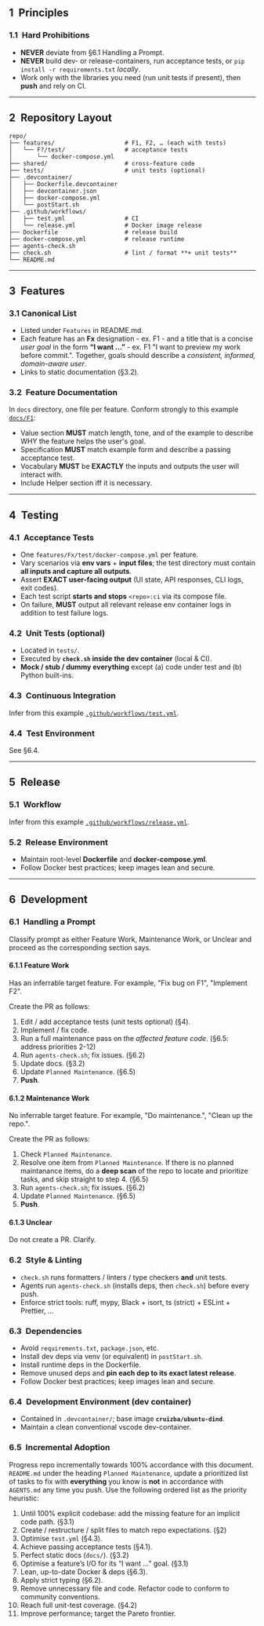 ## 1 Principles

### 1.1 Hard Prohibitions
- **NEVER** deviate from §6.1 Handling a Prompt.
- **NEVER** build dev- or release-containers, run acceptance tests, or `pip install -r requirements.txt` *locally*.  
- Work only with the libraries you need (run unit tests if present), then **push** and rely on CI.

---

## 2 Repository Layout
```text
repo/
├── features/                    # F1, F2, … (each with tests)
│   └── F?/test/                 # acceptance tests
│       └── docker-compose.yml
├── shared/                      # cross-feature code
├── tests/                       # unit tests (optional)
├── .devcontainer/
│   ├── Dockerfile.devcontainer
│   ├── devcontainer.json
│   ├── docker-compose.yml
│   └── postStart.sh
├── .github/workflows/
│   ├── test.yml                 # CI
│   └── release.yml              # Docker image release
├── Dockerfile                   # release build
├── docker-compose.yml           # release runtime
├── agents-check.sh
├── check.sh                     # lint / format **+ unit tests**
└── README.md
````

---

## 3 Features

### 3.1 Canonical List
* Listed under `Features` in README.md.
* Each feature has an **Fx** designation - ex. F1 - and a title that is a concise *user goal* in the form **“I want …”** - ex. F1 "I want to preview my work before commit.". Together, goals should describe a *consistent, informed, domain-aware user*.
* Links to static documentation (§3.2).

### 3.2 Feature Documentation

In `docs` directory, one file per feature. Conform strongly to this example [`docs/F1`](https://raw.githubusercontent.com/nashspence/codex-agentmd/refs/heads/main/Fx.md):

- Value section **MUST** match length, tone, and of the example to describe WHY the feature helps the user's goal.
- Specification **MUST** match example form and describe a passing acceptance test.
- Vocabulary **MUST** be **EXACTLY** the inputs and outputs the user will interact with.
- Include Helper section iff it is necessary.


---

## 4 Testing

### 4.1 Acceptance Tests

* One `features/Fx/test/docker-compose.yml` per feature.
* Vary scenarios via **env vars** + **input files**; the test directory must contain **all inputs and capture all outputs**.
* Assert **EXACT user-facing output** (UI state, API responses, CLI logs, exit codes).
* Each test script **starts and stops** `<repo>:ci` via its compose file.
* On failure, **MUST** output all relevant release env container logs in addition to test failure logs.

### 4.2 Unit Tests (optional)

* Located in `tests/`.
* Executed by **`check.sh` inside the dev container** (local & CI).
* **Mock / stub / dummy everything** except (a) code under test and (b) Python built-ins.

### 4.3 Continuous Integration

Infer from this example [`.github/workflows/test.yml`](https://raw.githubusercontent.com/nashspence/codex-agentmd/refs/heads/main/test.yml).

### 4.4 Test Environment

See §6.4.

---

## 5 Release

### 5.1 Workflow

Infer from this example [`.github/workflows/release.yml`](https://raw.githubusercontent.com/nashspence/codex-agentmd/refs/heads/main/release.yml).

### 5.2 Release Environment

* Maintain root-level **Dockerfile** and **docker-compose.yml**.
* Follow Docker best practices; keep images lean and secure.

---

## 6 Development

### 6.1 Handling a Prompt

Classify prompt as either Feature Work, Maintenance Work, or Unclear and proceed as the corresponding section says.

#### 6.1.1 Feature Work

Has an inferrable target feature. For example, "Fix bug on F1", "Implement F2".
  
Create the PR as follows:

  1. Edit / add acceptance tests (unit tests optional) (§4).
  2. Implement / fix code.
  3. Run a full maintenance pass on the *affected feature code*. (§6.5: address priorities 2-12)
  4. Run `agents-check.sh`; fix issues. (§6.2)
  5. Update docs. (§3.2)
  6. Update `Planned Maintenance`. (§6.5)
  7. **Push**.
         
#### 6.1.2 Maintenance Work

No inferrable target feature. For example, "Do maintenance.", "Clean up the repo.".
  
Create the PR as follows:

  1. Check `Planned Maintenance`. 
  2. Resolve one item from `Planned Maintenance`. If there is no planned maintanance items, do a **deep scan** of the repo to locate and prioritize tasks, and skip straight to step 4. (§6.5)
  3. Run `agents-check.sh`; fix issues. (§6.2)
  4. Update `Planned Maintenance`. (§6.5)
  5. **Push**.
         
#### 6.1.3 Unclear

Do not create a PR. Clarify.

### 6.2 Style & Linting

* `check.sh` runs formatters / linters / type checkers **and** unit tests.
* Agents run `agents-check.sh` (installs deps, then `check.sh`) before every push.
* Enforce strict tools: ruff, mypy, Black + isort, ts (strict) + ESLint + Prettier, …

### 6.3 Dependencies

* Avoid `requirements.txt`, `package.json`, etc.
* Install dev deps via venv (or equivalent) in `postStart.sh`.
* Install runtime deps in the Dockerfile.
* Remove unused deps and **pin each dep to its exact latest release**.
* Follow Docker best practices; keep images lean and secure.

### 6.4 Development Environment (dev container)

* Contained in `.devcontainer/`; base image **`cruizba/ubuntu-dind`**.
* Maintain a clean conventional vscode dev-container.

### 6.5 Incremental Adoption

Progress repo incrementally towards 100% accordance with this document. `README.md` under the heading `Planned Maintenance`, update a prioritized list of tasks to fix with **everything** you know is **not** in accordance with `AGENTS.md` any time you push. Use the following ordered list as the priority heuristic:

  1. Until 100% explicit codebase: add the missing feature for an implicit code path. (§3.1)
  2. Create / restructure / split files to match repo expectations. (§2)
  3. Optimise `test.yml` (§4.3).
  4. Achieve passing acceptance tests (§4.1).
  5. Perfect static docs (`docs/`). (§3.2)
  6. Optimise a feature’s I/O for its “I want …” goal. (§3.1)
  7. Lean, up-to-date Docker & deps (§6.3).
  8. Apply strict typing (§6.2).
  9. Remove unnecessary file and code. Refactor code to conform to community conventions.
  10. Reach full unit-test coverage. (§4.2)
  11. Improve performance; target the Pareto frontier.



